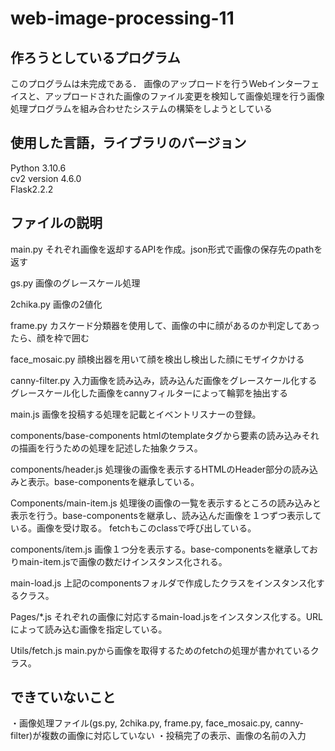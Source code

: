 # web-image-processing-11

## 作ろうとしているプログラム
このプログラムは未完成である．
画像のアップロードを行うWebインターフェイスと、アップロードされた画像のファイル変更を検知して画像処理を行う画像処理プログラムを組み合わせたシステムの構築をしようとしている
<br>
## 使用した言語，ライブラリのバージョン
Python 3.10.6
<br>
cv2 version 4.6.0
<br>
Flask2.2.2
<br>
## ファイルの説明

main.py
それぞれ画像を返却するAPIを作成。json形式で画像の保存先のpathを返す

gs.py
画像のグレースケール処理

2chika.py
画像の2値化

frame.py
カスケード分類器を使用して、画像の中に顔があるのか判定してあったら、顔を枠で囲む

face_mosaic.py
顔検出器を用いて顔を検出し検出した顔にモザイクかける

canny-filter.py
入力画像を読み込み，読み込んだ画像をグレースケール化する
グレースケール化した画像をcannyフィルターによって輪郭を抽出する

main.js
画像を投稿する処理を記載とイベントリスナーの登録。

components/base-components
htmlのtemplateタグから要素の読み込みそれの描画を行うための処理を記述した抽象クラス。

components/header.js
処理後の画像を表示するHTMLのHeader部分の読み込みと表示。base-componentsを継承している。

Components/main-item.js
処理後の画像の一覧を表示するところの読み込みと表示を行う。base-componentsを継承し、読み込んだ画像を１つずつ表示している。画像を受け取る。
fetchもこのclassで呼び出している。

components/item.js
画像１つ分を表示する。base-componentsを継承しておりmain-item.jsで画像の数だけインスタンス化される。

main-load.js
上記のcomponentsフォルダで作成したクラスをインスタンス化するクラス。

Pages/*.js
それぞれの画像に対応するmain-load.jsをインスタンス化する。URLによって読み込む画像を指定している。

Utils/fetch.js
main.pyから画像を取得するためのfetchの処理が書かれているクラス。
<br>
## できていないこと
・画像処理ファイル(gs.py, 2chika.py, frame.py, face_mosaic.py, canny-filter)が複数の画像に対応していない
・投稿完了の表示、画像の名前の入力
